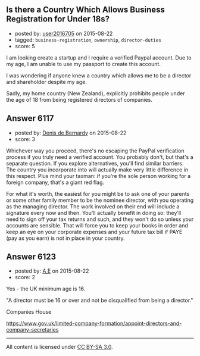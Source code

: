## Is there a Country Which Allows Business Registration for Under 18s?

- posted by: [user2016705](https://stackexchange.com/users/2295065/user2016705) on 2015-08-22
- tagged: `business-registration`, `ownership`, `director-duties`
- score: 5

I am looking create a startup and I require a verified Paypal account. Due to my age, I am unable to use my passport to create this account.

I was wondering if anyone knew a country which allows me to be a director and shareholder despite my age.

Sadly, my home country (New Zealand), explicitly prohibits people under the age of 18 from being registered directors of companies.



## Answer 6117

- posted by: [Denis de Bernardy](https://stackexchange.com/users/182468/denis-de-bernardy) on 2015-08-22
- score: 3

Whichever way you proceed, there's no escaping the PayPal verification process if you truly need a verified account. You probably don't, but that's a separate question. If you explore alternatives, you'll find similar barriers. The country you incorporate into will actually make very little difference in this respect. Plus mind your taxman: if you're the sole person working for a foreign company, that's a giant red flag.

For what it's worth, the easiest for you might be to ask one of your parents or some other family member to be the nominee director, with you operating as the managing director. The work involved on their end will include a signature every now and then. You'll actually benefit in doing so: they'll need to sign off your tax returns and such, and they won't do so unless your accounts are sensible. That will force you to keep your books in order and keep an eye on your corporate expenses and your future tax bill if PAYE (pay as you earn) is not in place in your country.


## Answer 6123

- posted by: [A E](https://stackexchange.com/users/5191744/a-e) on 2015-08-22
- score: 2

Yes - the UK minimum age is 16.

"A director must be 16 or over and not be disqualified from being a director."

Companies House

https://www.gov.uk/limited-company-formation/appoint-directors-and-company-secretaries



---

All content is licensed under [CC BY-SA 3.0](https://creativecommons.org/licenses/by-sa/3.0/).

